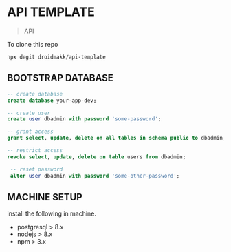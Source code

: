 # API TEMPLATE

> API 

To clone this repo
```shell
npx degit droidmakk/api-template
```

## BOOTSTRAP DATABASE
```sql
-- create database
create database your-app-dev;

-- create user
create user dbadmin with password 'some-password';

-- grant access
grant select, update, delete on all tables in schema public to dbadmin;

-- restrict access
revoke select, update, delete on table users from dbadmin;

 -- reset password
 alter user dbadmin with password 'some-other-password';
```


## MACHINE SETUP
install the following in machine.

- postgresql > 8.x
- nodejs > 8.x
- npm > 3.x
